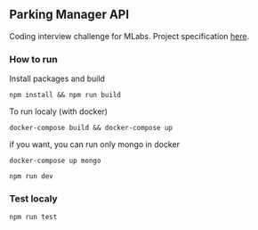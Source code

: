 ## Parking Manager API

Coding interview challenge for MLabs. Project specification [here]([https://github.com/mlabssoftware/mlabs-teste/blob/master/back-end/node.md).

### How to run

Install packages and build

`npm install && npm run build`

To run localy (with docker)

`docker-compose build && docker-compose up`

if you want, you can run only mongo in docker

`docker-compose up mongo`

`npm run dev`

### Test localy

`npm run test`
